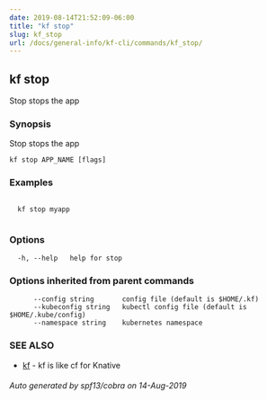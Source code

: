 ```yaml
---
date: 2019-08-14T21:52:09-06:00
title: "kf stop"
slug: kf_stop
url: /docs/general-info/kf-cli/commands/kf_stop/
---
```

## kf stop

Stop stops the app

### Synopsis

Stop stops the app

```
kf stop APP_NAME [flags]
```

### Examples

```

  kf stop myapp
  
```

### Options

```
  -h, --help   help for stop
```

### Options inherited from parent commands

```
      --config string       config file (default is $HOME/.kf)
      --kubeconfig string   kubectl config file (default is $HOME/.kube/config)
      --namespace string    kubernetes namespace
```

### SEE ALSO

* [kf](/docs/general-info/kf-cli/commands/kf/)	 - kf is like cf for Knative

###### Auto generated by spf13/cobra on 14-Aug-2019
